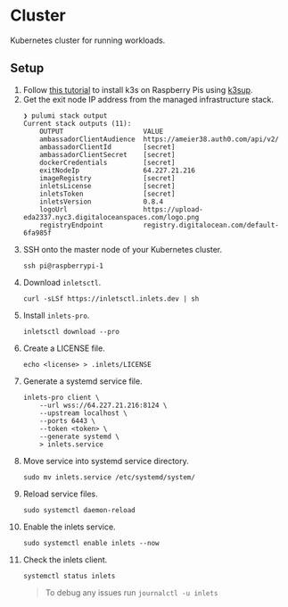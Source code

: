 # Cluster
Kubernetes cluster for running workloads.

## Setup
1. Follow [this tutorial](https://github.com/alexellis/k3sup#-micro-tutorial-for-raspberry-pi-2-3-or-4-)
to install k3s on Raspberry Pis using [k3sup](https://github.com/alexellis/k3sup).
2. Get the exit node IP address from the managed infrastructure stack.
    ```
    ❯ pulumi stack output
    Current stack outputs (11):
        OUTPUT                    VALUE
        ambassadorClientAudience  https://ameier38.auth0.com/api/v2/
        ambassadorClientId        [secret]
        ambassadorClientSecret    [secret]
        dockerCredentials         [secret]
        exitNodeIp                64.227.21.216
        imageRegistry             [secret]
        inletsLicense             [secret]
        inletsToken               [secret]
        inletsVersion             0.8.4
        logoUrl                   https://upload-eda2337.nyc3.digitaloceanspaces.com/logo.png
        registryEndpoint          registry.digitalocean.com/default-6fa985f
    ```
3. SSH onto the master node of your Kubernetes cluster.
    ```
    ssh pi@raspberrypi-1
    ```
4. Download `inletsctl`.
    ```
    curl -sLSf https://inletsctl.inlets.dev | sh
    ```
5. Install `inlets-pro`.
    ```
    inletsctl download --pro
    ```
6. Create a LICENSE file.
    ```
    echo <license> > .inlets/LICENSE
    ```
7. Generate a systemd service file.
    ```
    inlets-pro client \
        --url wss://64.227.21.216:8124 \
        --upstream localhost \
        --ports 6443 \
        --token <token> \
        --generate systemd \
        > inlets.service
    ```
8. Move service into systemd service directory.
    ```
    sudo mv inlets.service /etc/systemd/system/
    ```
9. Reload service files.
    ```
    sudo systemctl daemon-reload
    ```
10. Enable the inlets service.
    ```
    sudo systemctl enable inlets --now
    ```
11. Check the inlets client.
    ```
    systemctl status inlets
    ```
    > To debug any issues run `journalctl -u inlets`

